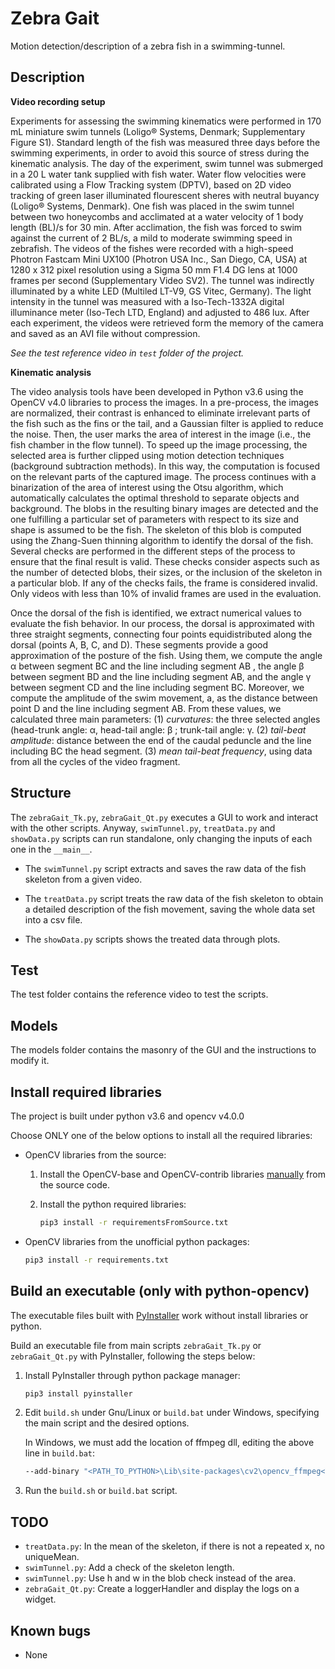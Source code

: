 # Zebra Gait

Motion detection/description of a zebra fish in a swimming-tunnel. 

## Description

**Video recording setup** 

Experiments for assessing the swimming kinematics were performed in 170 mL miniature swim tunnels (Loligo® Systems, Denmark; Supplementary Figure S1).  Standard length of the fish was measured three days before the swimming  experiments, in order to avoid this source of stress during the  kinematic analysis. The day of the experiment, swim tunnel was submerged  in a 20 L water tank supplied with fish water. Water flow velocities  were calibrated using a Flow Tracking system (DPTV), based on 2D video  tracking of green laser illuminated flourescent sheres with neutral  buyancy (Loligo®  Systems, Denmark). One fish was placed in the swim tunnel between two  honeycombs and acclimated at a water velocity of 1 body length (BL)/s  for 30 min. After acclimation, the fish was forced to swim against the  current of 2 BL/s, a mild to moderate swimming speed in zebrafish. The  videos of the fishes were recorded with a high-speed Photron Fastcam  Mini UX100 (Photron USA Inc., San Diego, CA, USA) at 1280 x 312 pixel  resolution using a Sigma 50 mm F1.4 DG lens at 1000 frames per second (Supplementary Video SV2).  The tunnel was indirectly illuminated by a white LED (Multiled LT-V9,  GS Vitec, Germany). The light intensity in the tunnel was measured with a  Iso-Tech-1332A digital illuminance meter (Iso-Tech LTD, England) and  adjusted to 486 lux. After each experiment, the videos were retrieved  form the memory of the camera and saved as an AVI file without  compression. 

 *See the test reference video in `test` folder of the project.*

**Kinematic analysis** 

The  video analysis tools have been developed in Python v3.6 using the OpenCV  v4.0 libraries to process the images. In a pre-process, the images are  normalized, their contrast is enhanced to eliminate irrelevant parts of  the fish such as the fins or the tail, and a Gaussian filter is applied  to reduce the noise. Then, the user marks the area of interest in the  image (i.e., the fish chamber in the flow tunnel). To speed up the image  processing, the selected area is further clipped using motion detection  techniques (background subtraction methods).  In this way, the computation is focused on the relevant parts of the  captured image. The process continues with a binarization of the area of  interest using the Otsu algorithm,  which automatically calculates the optimal threshold to separate  objects and background. The blobs in the resulting binary images are  detected and the one fulfilling a particular set of parameters with  respect to its size and shape is assumed to be the fish. The skeleton of  this blob is computed using the Zhang-Suen thinning algorithm  to identify the dorsal of the fish. Several checks are performed in the  different steps of the process to ensure that the final result is  valid. These checks consider aspects such as the number of detected  blobs, their sizes, or the inclusion of the skeleton in a particular blob. If any of the checks fails, the frame is considered invalid. Only videos with less than 10% of invalid frames are used in the evaluation.  

Once the dorsal of the fish is identified, we extract numerical values to  evaluate the fish behavior. In our process, the dorsal is approximated  with three straight segments, connecting four points equidistributed  along the dorsal (points A, B, C, and D). These segments  provide a good approximation of the posture of the fish. Using them, we  compute the angle α between segment BC and the line including segment AB , the angle β between segment BD and the line including segment AB, and the angle γ between segment CD and the line including segment BC. Moreover, we compute the amplitude of the swim movement, a, as the distance between point D and the line including segment AB. From these values, we calculated three main parameters: (1) *curvatures*: the three selected angles (head-trunk angle: α, head-tail angle: β ; trunk-tail angle: γ. (2) *tail-beat amplitude*: distance between the end of the caudal peduncle and the line including BC the head segment. (3) *mean tail-beat frequency*, using data from  all the cycles of the video fragment. 

## Structure

The `zebraGait_Tk.py`, `zebraGait_Qt.py` executes a GUI to work and interact with the other scripts. Anyway, `swimTunnel.py`, `treatData.py` and `showData.py` scripts can run standalone, only changing the inputs of each one in the `__main__`.

* The `swimTunnel.py` script extracts and saves the raw data of the fish skeleton from a given video.

* The `treatData.py` script treats the raw data of the fish skeleton to obtain a detailed description of the fish movement, saving the whole data set into a csv file.

* The `showData.py` scripts shows the treated data through plots.

## Test

The test folder contains the reference video to test the scripts. 

## Models

The models folder contains the masonry of the GUI and the instructions to modify it.

## Install required libraries

The project is built under python v3.6 and opencv v4.0.0

Choose ONLY one of the below options to install all the required libraries:

* OpenCV libraries from the source:
  1. Install the OpenCV-base and OpenCV-contrib libraries [manually](https://docs.opencv.org/3.4.5/d7/d9f/tutorial_linux_install.html) from the source code. 

  2. Install the python required libraries:
      ```bash
      pip3 install -r requirementsFromSource.txt
      ```
* OpenCV libraries from the unofficial python packages:
    ```bash
    pip3 install -r requirements.txt
    ```
## Build an executable (only with python-opencv)

The executable files built with [PyInstaller](http://www.pyinstaller.org/) work without install libraries or python.

Build an executable file from main scripts `zebraGait_Tk.py` or `zebraGait_Qt.py` with PyInstaller, following the steps below:

1. Install PyInstaller through python package manager:

   ```bash
   pip3 install pyinstaller
   ```

2. Edit `build.sh` under Gnu/Linux or `build.bat` under Windows, specifying the main script and the desired options.
   
    In Windows, we must add the location of ffmpeg dll, editing the above line in `build.bat`:
    ```bash
    --add-binary "<PATH_TO_PYTHON>\Lib\site-packages\cv2\opencv_ffmpeg<VERSION_ARCH>.dll;."
    ```
3. Run the `build.sh` or `build.bat` script.

## TODO

- `treatData.py`: In the mean of the skeleton, if there is not a repeated x, no uniqueMean.
- `swimTunnel.py`: Add a check of the skeleton length.
- `swimTunnel.py`: Use h and w in the blob check instead of the area.
- `zebraGait_Qt.py`: Create a loggerHandler and display the logs on a widget.

## Known bugs

+ None
